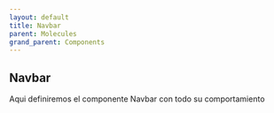 ```yaml
---
layout: default
title: Navbar
parent: Molecules
grand_parent: Components
---
```


## Navbar

Aqui definiremos el componente Navbar con todo su comportamiento
